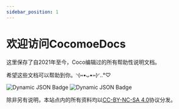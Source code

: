 ```yaml
---
sidebar_position: 1
---
```


# 欢迎访问CocomoeDocs

这里保存了自2021年至今，Coco编辑过的所有帮助性说明文档。

希望这些文档可以帮助到你。◝(⑅•ᴗ•⑅)◜..°♡

![Dynamic JSON Badge](https://img.shields.io/badge/dynamic/json?url=https%3A%2F%2Fapi.bilibili.com%2Fx%2Frelation%2Fstat%3Fvmid%3D142202292%26jsonp%3Djsonp&query=data.follower&style=flat&logo=bilibili&label=atxinyuu&labelColor=#23CCCCCC&color=%2339C5BB")
![Dynamic JSON Badge](https://img.shields.io/badge/dynamic/json?url=https%3A%2F%2Fapi.bilibili.com%2Fx%2Frelation%2Fstat%3Fvmid%3D21977351%26jsonp%3Djsonp&query=data.follower&style=flat&logo=bilibili&label=不必在乎我是谁鸭&labelColor=#23CCCCCC&color=%2339C5BB")

除非另有说明，本站点内的所有资料均以[CC-BY-NC-SA 4.0](https://creativecommons.org/licenses/by-nc-sa/4.0/)协议分发。
